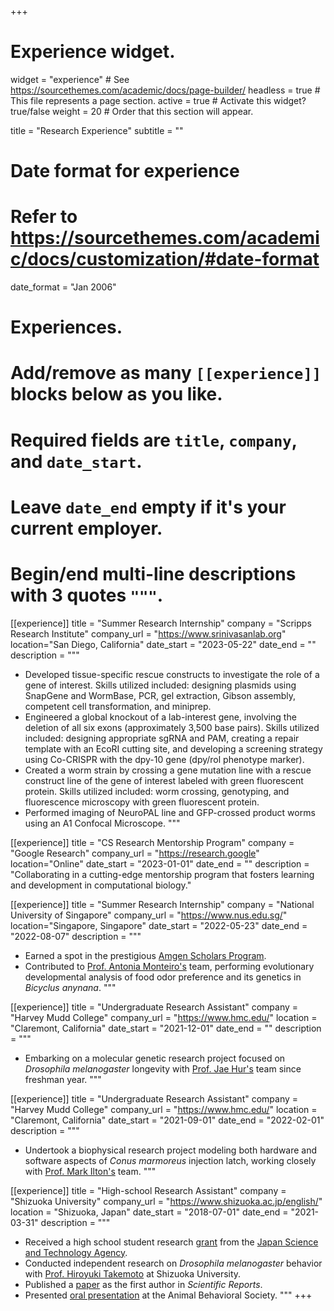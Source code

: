 +++
# Experience widget.
widget = "experience"  # See https://sourcethemes.com/academic/docs/page-builder/
headless = true  # This file represents a page section.
active = true  # Activate this widget? true/false
weight = 20  # Order that this section will appear.

title = "Research Experience"
subtitle = ""

# Date format for experience
#   Refer to https://sourcethemes.com/academic/docs/customization/#date-format
date_format = "Jan 2006"

# Experiences.
#   Add/remove as many `[[experience]]` blocks below as you like.
#   Required fields are `title`, `company`, and `date_start`.
#   Leave `date_end` empty if it's your current employer.
#   Begin/end multi-line descriptions with 3 quotes `"""`.

[[experience]]
  title = "Summer Research Internship"
  company = "Scripps Research Institute"
  company_url = "https://www.srinivasanlab.org"
  location="San Diego, California"
  date_start = "2023-05-22"
  date_end = ""
  description = """
- Developed tissue-specific rescue constructs to investigate the role of a gene of interest. Skills utilized included: designing plasmids using SnapGene and WormBase, PCR, gel extraction, Gibson assembly, competent cell transformation, and miniprep.
- Engineered a global knockout of a lab-interest gene, involving the deletion of all six exons (approximately 3,500 base pairs). Skills utilized included: designing appropriate sgRNA and PAM, creating a repair template with an EcoRI cutting site, and developing a screening strategy using Co-CRISPR with the dpy-10 gene (dpy/rol phenotype marker).
- Created a worm strain by crossing a gene mutation line with a rescue construct line of the gene of interest labeled with green fluorescent protein. Skills utilized included: worm crossing, genotyping, and fluorescence microscopy with green fluorescent protein.
- Performed imaging of NeuroPAL line and GFP-crossed product worms using an A1 Confocal Microscope.
  """

[[experience]]
  title = "CS Research Mentorship Program"
  company = "Google Research"
  company_url = "https://research.google"
  location="Online"
  date_start = "2023-01-01"
  date_end = ""
  description = "Collaborating in a cutting-edge mentorship program that fosters learning and development in computational biology."

[[experience]]
  title = "Summer Research Internship"
  company = "National University of Singapore"
  company_url = "https://www.nus.edu.sg/"
  location="Singapore, Singapore"
  date_start = "2022-05-23"
  date_end = "2022-08-07"
  description = """ 
  - Earned a spot in the prestigious [Amgen Scholars Program](https://amgenscholars.com/university/national-university-of-singapore/).
  - Contributed to [Prof. Antonia Monteiro's](https://lepdata.org/monteiro/) team, performing evolutionary developmental analysis of food odor preference and its genetics in *Bicyclus anynana*.
  """
  
[[experience]]
  title = "Undergraduate Research Assistant"
  company = "Harvey Mudd College"
  company_url = "https://www.hmc.edu/"
  location = "Claremont, California"
  date_start = "2021-12-01"
  date_end = ""
  description = """
  - Embarking on a molecular genetic research project focused on *Drosophila melanogaster* longevity with [Prof. Jae Hur's](https://www.hmc.edu/biology/faculty-staff/jae-hur/) team since freshman year.
  """

[[experience]]
  title = "Undergraduate Research Assistant"
  company = "Harvey Mudd College"
  company_url = "https://www.hmc.edu/"
  location = "Claremont, California"
  date_start = "2021-09-01"
  date_end = "2022-02-01"
  description = """
  - Undertook a biophysical research project modeling both hardware and software aspects of *Conus marmoreus* injection latch, working closely with [Prof. Mark Ilton's](https://posmlab.org/) team.
  """

[[experience]]
  title = "High-school Research Assistant"
  company = "Shizuoka University"
  company_url = "https://www.shizuoka.ac.jp/english/"
  location = "Shizuoka, Japan"
  date_start = "2018-07-01"
  date_end = "2021-03-31"
  description = """
  - Received a high school student research [grant](https://www.jst.go.jp/cpse/gsc/about/index_english.html) from the [Japan Science and Technology Agency](https://www.jst.go.jp/EN/).
  - Conducted independent research on *Drosophila melanogaster* behavior with [Prof. Hiroyuki Takemoto](https://green.shizuoka.ac.jp/staff_en/166/) at Shizuoka University.
  - Published a [paper](https://www.nature.com/articles/s41598-021-88967-1) as the first author in *Scientific Reports*.
  - Presented [oral presentation](https://www.animalbehaviorsociety.org/2020-virtual/program-full.php) at the Animal Behavioral Society.
  """
+++
